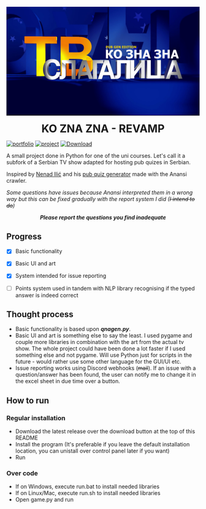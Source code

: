 <p align="center">
  <img src="https://raw.githubusercontent.com/matijakljajic/koznaznarevamp/main/resources/main/main.png" alt="logo">
  <h1 align="center" style="margin: 0 auto 0 auto;">KO ZNA ZNA - REVAMP</h1>
  </p>

[![portfolio](https://img.shields.io/badge/portfolio-2ea44f?style=for-the-badge)](https://matijakljajic.github.io/) [![project](https://img.shields.io/badge/project-2ea44f?style=for-the-badge)](https://matijakljajic.github.io/koznaznarevamp/) [![Download](https://img.shields.io/badge/Download-2ea44f?style=for-the-badge)](https://github.com/matijakljajic/koznaznarevamp/releases/download/v1.0.2/KOZNAZNA102.exe)

A small project done in Python for one of the uni courses. 
Let's call it a subfork of a Serbian TV show adapted for hosting pub quizes in Serbian.

Inspired by [Nenad Ilić](https://github.com/ilic5000) and his [pub quiz generator](https://github.com/ilic5000/pabkvizgenerator) made with the Anansi crawler.

*Some questions have issues because Anansi interpreted them in a wrong way but this can be fixed gradually with the report system I did (~~I intend to do~~)*

<p align="center">
<b><i>Please report the questions you find inadequate</i></b>
</p>

## Progress

- [x] Basic functionality
- [x] Basic UI and art
- [x] System intended for issue reporting
- [ ] Points system used in tandem with NLP library recognising if the typed answer is indeed correct


## Thought process

- Basic functionality is based upon ***qnagen.py***.
- Basic UI and art is something else to say the least. I used pygame and couple more libraries in combination with the art from the actual tv show. The whole project could have been done a lot faster if I used something else and not pygame. Will use Python just for scripts in the future - would rather use some other language for the GUI/UI etc.
- Issue reporting works using Discord webhooks (~~mail~~). If an issue with a question/answer has been found, the user can notify me to change it in the excel sheet in due time over a button.


## How to run

### Regular installation

- Download the latest release over the download button at the top of this README
- Install the program (It's preferable if you leave the default installation location, you can unistall over control panel later if you want)
- Run

### Over code

- If on Windows, execute run.bat to install needed libraries
- If on Linux/Mac, execute run.sh to install needed libraries
- Open game.py and run
